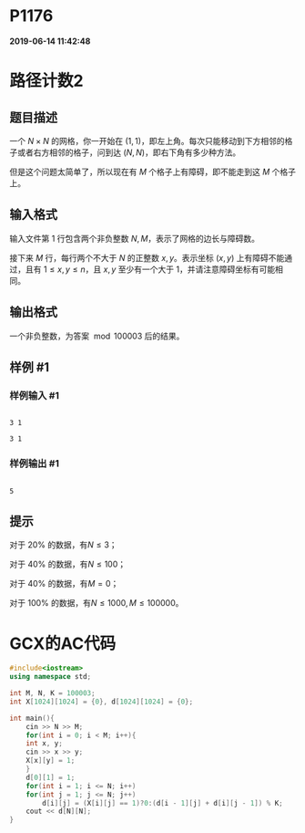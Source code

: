 
# P1176

**2019-06-14 11:42:48**
    
# 路径计数2

## 题目描述

一个 $N \times N$ 的网格，你一开始在 $(1,1)$，即左上角。每次只能移动到下方相邻的格子或者右方相邻的格子，问到达 $(N,N)$，即右下角有多少种方法。

但是这个问题太简单了，所以现在有 $M$ 个格子上有障碍，即不能走到这 $M$ 个格子上。

## 输入格式

输入文件第 $1$ 行包含两个非负整数 $N,M$，表示了网格的边长与障碍数。

接下来 $M$ 行，每行两个不大于 $N$ 的正整数 $x, y$。表示坐标 $(x, y)$ 上有障碍不能通过，且有 $1≤x, y≤n$，且 $x, y$ 至少有一个大于 $1$，并请注意障碍坐标有可能相同。

## 输出格式

一个非负整数，为答案 $\bmod 100003$ 后的结果。

## 样例 #1

### 样例输入 #1

```
3 1
3 1
```

### 样例输出 #1

```
5
```

## 提示

对于 $20\%$ 的数据，有$N≤3$；

对于 $40\%$ 的数据，有$N≤100$；

对于 $40\%$ 的数据，有$M=0$；

对于 $100\%$ 的数据，有$N≤1000,M≤100000$。

# GCX的AC代码
```cpp
#include<iostream>
using namespace std;

int M, N, K = 100003;
int X[1024][1024] = {0}, d[1024][1024] = {0};

int main(){
    cin >> N >> M;
    for(int i = 0; i < M; i++){
	int x, y;
	cin >> x >> y;
	X[x][y] = 1;
    }
    d[0][1] = 1;
    for(int i = 1; i <= N; i++)
	for(int j = 1; j <= N; j++)
	    d[i][j] = (X[i][j] == 1)?0:(d[i - 1][j] + d[i][j - 1]) % K;
    cout << d[N][N];
}

```

